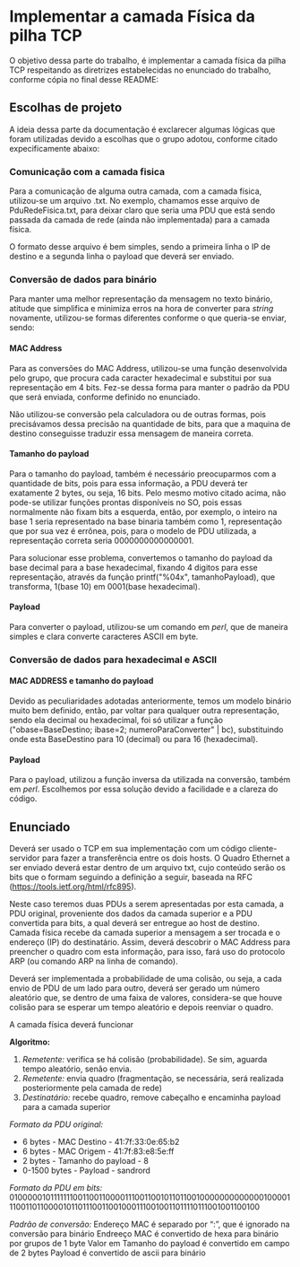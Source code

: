 # Implementar a camada Física da pilha TCP

O objetivo dessa parte do trabalho, é implementar a camada física da pilha TCP respeitando as diretrizes estabelecidas no enunciado do trabalho, conforme cópia no final desse README:

## Escolhas de projeto

A ideia dessa parte da documentação é exclarecer algumas lógicas que foram utilizadas devido a escolhas que o grupo adotou, conforme citado expecificamente abaixo:

### Comunicação com a camada fisica

Para a comunicação de alguma outra camada, com a camada física, utilizou-se um arquivo .txt. No exemplo, chamamos esse arquivo de PduRedeFisica.txt, para deixar claro que seria uma PDU que está sendo passada da camada de rede (ainda não implementada) para a camada física. 

O formato desse arquivo é bem simples, sendo a primeira linha o IP de destino e a segunda linha o payload que deverá ser enviado.

### Conversão de dados para binário

Para manter uma melhor representação da mensagem no texto binário, atitude que simplifica e minimiza erros na hora de converter para *string* novamente, utilizou-se formas diferentes conforme o que queria-se enviar, sendo:

#### MAC Address

Para as conversões do MAC Address, utilizou-se uma função desenvolvida pelo grupo, que procura cada caracter hexadecimal e substitui por sua representação em 4 bits. Fez-se dessa forma para manter o padrão da PDU que será enviada, conforme definido no enunciado. 

Não utilizou-se conversão pela calculadora ou de outras formas, pois precisávamos dessa precisão na quantidade de bits, para que a maquina de destino conseguisse traduzir essa mensagem de maneira correta.

#### Tamanho do payload

Para o tamanho do payload, também é necessário preocuparmos com a quantidade de bits, pois para essa informação, a PDU deverá ter exatamente 2 bytes, ou seja, 16 bits. Pelo mesmo motivo citado acima, não pode-se utilizar funções prontas disponíveis no SO, pois essas normalmente não fixam bits a esquerda, então, por exemplo, o inteiro na base 1 seria representado na base binaria também como 1, representação que por sua vez é errônea, pois, para o modelo de PDU utilizada, a representação correta seria 0000000000000001. 

Para solucionar esse problema, convertemos o tamanho do payload da base decimal para a base hexadecimal, fixando 4 digitos para esse representação, através da função printf("%04x", tamanhoPayload), que transforma, 1(base 10) em 0001(base hexadecimal).

#### Payload 

Para converter o payload, utilizou-se um comando em *perl*, que de maneira simples e clara converte caracteres ASCII em byte.

### Conversão de dados para hexadecimal e ASCII

#### MAC ADDRESS e tamanho do payload

Devido as peculiaridades adotadas anteriormente, temos um modelo binário muito bem definido, então, par voltar para qualquer outra representação, sendo ela decimal ou hexadecimal, foi só utilizar a função ("obase=BaseDestino; ibase=2; numeroParaConverter" | bc), substituindo onde esta BaseDestino para 10 (decimal) ou para 16 (hexadecimal).

#### Payload

Para o payload, utilizou a função inversa da utilizada na conversão, também em *perl*. Escolhemos por essa solução devido a facilidade e a clareza do código.

## Enunciado

Deverá ser usado o TCP em sua implementação com um código cliente-servidor para fazer a transferência entre os dois hosts. O Quadro Ethernet a ser enviado deverá estar dentro de um arquivo txt, cujo conteúdo serão os bits que o formam seguindo a definição a seguir, baseada na RFC (https://tools.ietf.org/html/rfc895). 

Neste caso teremos duas PDUs a serem apresentadas por esta camada, a PDU original, proveniente dos dados da camada superior e a PDU convertida para bits, a qual deverá ser entregue ao host de destino. Camada física recebe da camada superior a mensagem a ser trocada e o endereço (IP) do destinatário. Assim, deverá descobrir o MAC Address para preencher o quadro com esta informação, para isso, fará uso do protocolo ARP (ou comando ARP na linha de comando). 

Deverá ser implementada a probabilidade de uma colisão, ou seja, a cada envio de PDU de um lado para outro, deverá ser gerado um número aleatório que, se dentro de uma faixa de valores, considera-se que houve colisão para se esperar um tempo aleatório e depois reenviar o quadro.

A camada física deverá funcionar

**Algoritmo:**
1. *Remetente:* verifica se há colisão (probabilidade). Se sim, aguarda tempo aleatório, senão envia.
2. *Remetente:* envia quadro (fragmentação, se necessária, será realizada posteriormente pela camada de rede)
3. *Destinatário:* recebe quadro, remove cabeçalho e encaminha payload para a camada superior

*Formato da PDU original:*

* 6 bytes       - MAC Destino         - 41:7f:33:0e:65:b2
* 6 bytes       - MAC Origem          - 41:7f:83:e8:5e:ff
* 2 bytes       - Tamanho do payload  - 8
* 0-1500 bytes  - Payload             - sandrord

*Formato da PDU em bits:*
01000001011111110011001100001110011001011011001000000000000010000111001101100001011011100110010001110010011011110111001001100100

*Padrão de conversão:*
Endereço MAC é separado por “:”, que é ignorado na conversão para binário
Endreeço MAC é convertido de hexa para binário por grupos de 1 byte
Valor em Tamanho do payload é convertido em campo de 2 bytes
Payload é convertido de ascii para binário

